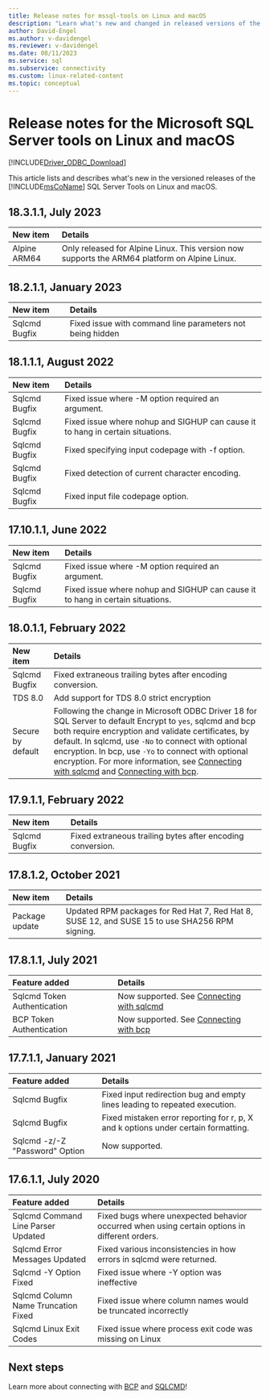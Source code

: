 ```yaml
---
title: Release notes for mssql-tools on Linux and macOS
description: "Learn what's new and changed in released versions of the Microsoft SQL Server Tools."
author: David-Engel
ms.author: v-davidengel
ms.reviewer: v-davidengel
ms.date: 08/11/2023
ms.service: sql
ms.subservice: connectivity
ms.custom: linux-related-content
ms.topic: conceptual
---
```

# Release notes for the Microsoft SQL Server tools on Linux and macOS

[!INCLUDE[Driver_ODBC_Download](../../../includes/driver_odbc_download.md)]

This article lists and describes what's new in the versioned releases of the [!INCLUDE[msCoName](../../../includes/msconame-md.md)] SQL Server Tools on Linux and macOS.

## 18.3.1.1, July 2023

| New item | Details |
| :------- | :------ |
| Alpine ARM64 | Only released for Alpine Linux. This version now supports the ARM64 platform on Alpine Linux. |

## 18.2.1.1, January 2023

| New item | Details |
| :------- | :------ |
| Sqlcmd Bugfix | Fixed issue with command line parameters not being hidden |

## 18.1.1.1, August 2022

| New item | Details |
| :------- | :------ |
| Sqlcmd Bugfix | Fixed issue where -M option required an argument. |
| Sqlcmd Bugfix | Fixed issue where nohup and SIGHUP can cause it to hang in certain situations. |
| Sqlcmd Bugfix | Fixed specifying input codepage with -f option. |
| Sqlcmd Bugfix | Fixed detection of current character encoding. |
| Sqlcmd Bugfix | Fixed input file codepage option. |

## 17.10.1.1, June 2022

| New item | Details |
| :------- | :------ |
| Sqlcmd Bugfix | Fixed issue where -M option required an argument. |
| Sqlcmd Bugfix | Fixed issue where nohup and SIGHUP can cause it to hang in certain situations. |

## 18.0.1.1, February 2022

| New item | Details |
| :------- | :------ |
| Sqlcmd Bugfix | Fixed extraneous trailing bytes after encoding conversion. |
| TDS 8.0 | Add support for TDS 8.0 strict encryption |
| Secure by default | Following the change in Microsoft ODBC Driver 18 for SQL Server to default Encrypt to `yes`, sqlcmd and bcp both require encryption and validate certificates, by default. In sqlcmd, use `-No` to connect with optional encryption. In bcp, use `-Yo` to connect with optional encryption. For more information, see [Connecting with sqlcmd](connecting-with-sqlcmd.md) and [Connecting with bcp](connecting-with-bcp.md). |

## 17.9.1.1, February 2022

| New item | Details |
| :------- | :------ |
| Sqlcmd Bugfix | Fixed extraneous trailing bytes after encoding conversion. |

## 17.8.1.2, October 2021

| New item | Details |
| :------- | :------ |
| Package update | Updated RPM packages for Red Hat 7, Red Hat 8, SUSE 12, and SUSE 15 to use SHA256 RPM signing. |

## 17.8.1.1, July 2021

| Feature added | Details |
| :------------ | :------ |
| Sqlcmd Token Authentication | Now supported. See [Connecting with sqlcmd](connecting-with-sqlcmd.md) |
| BCP Token Authentication | Now supported. See [Connecting with bcp](connecting-with-bcp.md) |

## 17.7.1.1, January 2021

| Feature added | Details |
| :------------ | :------ |
| Sqlcmd Bugfix | Fixed input redirection bug and empty lines leading to repeated execution. |
| Sqlcmd Bugfix | Fixed mistaken error reporting for r, p, X and k options under certain formatting. |
| Sqlcmd -z/-Z "Password" Option | Now supported. |

## 17.6.1.1, July 2020

| Feature added | Details |
| :------------ | :------ |
| Sqlcmd Command Line Parser Updated | Fixed bugs where unexpected behavior occurred when using certain options in different orders. |
| Sqlcmd Error Messages Updated | Fixed various inconsistencies in how errors in sqlcmd were returned. |
| Sqlcmd -Y Option Fixed | Fixed issue where -Y option was ineffective |
| Sqlcmd Column Name Truncation Fixed | Fixed issue where column names would be truncated incorrectly |
| Sqlcmd Linux Exit Codes | Fixed issue where process exit code was missing on Linux |

## Next steps

Learn more about connecting with [BCP](connecting-with-bcp.md) and [SQLCMD](connecting-with-sqlcmd.md)!

